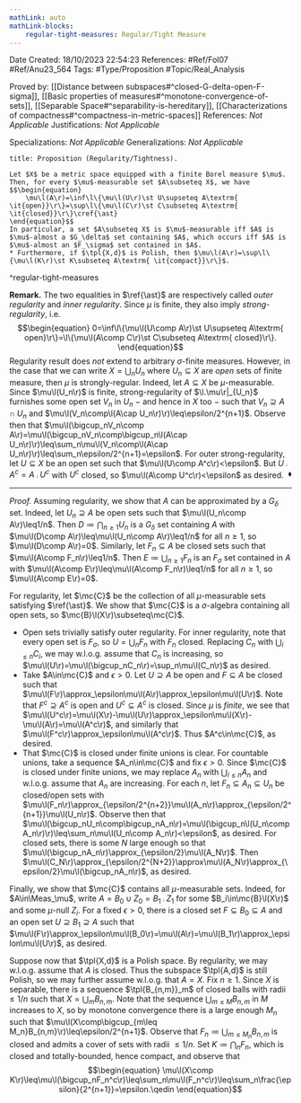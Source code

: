 ```yaml
---
mathLink: auto
mathLink-blocks:
    regular-tight-measures: Regular/Tight Measure
---
```


<div class="topSpace"></div>

Date Created: 18/10/2023 22:54:23
References: #Ref/Fol07 #Ref/Anu23_564
Tags: #Type/Proposition #Topic/Real_Analysis

Proved by: [[Distance between subspaces#^closed-G-delta-open-F-sigma]], [[Basic properties of measures#^monotone-convergence-of-sets]], [[Separable Space#^separability-is-hereditary]], [[Characterizations of compactness#^compactness-in-metric-spaces]]
References: <i>Not Applicable</i>
Justifications: <i>Not Applicable</i>

Specializations: <i>Not Applicable</i>
Generalizations: <i>Not Applicable</i>

``` ad-Proposition
title: Proposition (Regularity/Tightness).

Let $X$ be a metric space equipped with a finite Borel measure $\mu$. Then, for every $\mu$-measurable set $A\subseteq X$, we have
$$\begin{equation}
    \mu\l(A\r)=\inf\l\{\mu\l(U\r)\st U\supseteq A\textrm{ \it{open}}\r\}=\sup\l\{\mu\l(C\r)\st C\subseteq A\textrm{ \it{closed}}\r\}\cref{\ast}
\end{equation}$$
In particular, a set $A\subseteq X$ is $\mu$-measurable iff $A$ is $\mu$-almost a $G_\delta$ set containing $A$, which occurs iff $A$ is $\mu$-almost an $F_\sigma$ set contained in $A$.
* Furthermore, if $\tpl{X,d}$ is Polish, then $\mu\l(A\r)=\sup\l\{\mu\l(K\r)\st K\subseteq A\textrm{ \it{compact}}\r\}$.

```
^regular-tight-measures

<b>Remark.</b> The two equalities in $\ref{\ast}$ are respectively called <i>outer regularity</i> and <i>inner regularity</i>. Since $\mu$ is finite, they also imply <i>strong-regularity</i>, i.e.
$$\begin{equation}
    0=\inf\l\{\mu\l(U\comp A\r)\st U\supseteq A\textrm{ open}\r\}=\l\{\mu\l(A\comp C\r)\st C\subseteq A\textrm{ closed}\r\}.
\end{equation}$$
Regularity result does <i>not</i> extend to arbitrary $\sigma$-finite measures. However, in the case that we can write $X=\bigcup_nU_n$ where $U_n\subseteq X$ are <i>open</i> sets of finite measure, then $\mu$ is strongly-regular. Indeed, let $A\subseteq X$ be $\mu$-measurable. Since $\mu\l(U_n\r)$ is finite, strong-regularity of $\l.\mu\r|_{U_n}$ furnishes some open set $V_n$ in $U_n$ $-$ and hence in $X$ too $-$ such that $V_n\supseteq A\cap U_n$ and $\mu\l(V_n\comp\l(A\cap U_n\r)\r)\leq\epsilon/2^{n+1}$. Observe then that $\mu\l(\bigcup_nV_n\comp A\r)=\mu\l(\bigcup_nV_n\comp\bigcup_n\l(A\cap U_n\r)\r)\leq\sum_n\mu\l(V_n\comp\l(A\cap U_n\r)\r)\leq\sum_n\epsilon/2^{n+1}=\epsilon$. For outer strong-regularity, let $U\subseteq X$ be an open set such that $\mu\l(U\comp A^c\r)<\epsilon$. But $U\comp A^c=A\comp U^c$ with $U^c$ closed, so $\mu\l(A\comp U^c\r)<\epsilon$ as desired.<span style="float:right;">$\blacklozenge$</span>

---

<i>Proof.</i> Assuming regularity, we show that $A$ can be approximated by a $G_\delta$ set. Indeed, let $U_n\supseteq A$ be open sets such that $\mu\l(U_n\comp A\r)\leq1/n$. Then $D\coloneqq\bigcap_{n\geq1}U_n$ is a $G_\delta$ set containing $A$ with $\mu\l(D\comp A\r)\leq\mu\l(U_n\comp A\r)\leq1/n$ for all $n\geq1$, so $\mu\l(D\comp A\r)=0$. Similarly, let $F_n\subseteq A$ be closed sets such that $\mu\l(A\comp F_n\r)\leq1/n$. Then $E\coloneqq\bigcup_{n\geq1}F_n$ is an $F_\sigma$ set contained in $A$ with $\mu\l(A\comp E\r)\leq\mu\l(A\comp F_n\r)\leq1/n$ for all $n\geq1$, so $\mu\l(A\comp E\r)=0$.

For regularity, let $\mc{C}$ be the collection of all $\mu$-measurable sets satisfying $\ref{\ast}$. We show that $\mc{C}$ is a $\sigma$-algebra containing all open sets, so $\mc{B}\l(X\r)\subseteq\mc{C}$.
* Open sets trivially satisfy outer regularity. For inner regularity, note that every open set is $F_\sigma$, so $U=\bigcup_nF_n$ with $F_n$ closed. Replacing $C_n$ with $\bigcup_{i\leq n}C_i$, we may w.l.o.g. assume that $C_n$ is increasing, so $\mu\l(U\r)=\mu\l(\bigcup_nC_n\r)=\sup_n\mu\l(C_n\r)$ as desired.
* Take $A\in\mc{C}$ and $\epsilon>0$. Let $U\supseteq A$ be open and $F\subseteq A$ be closed such that $\mu\l(F\r)\approx_\epsilon\mu\l(A\r)\approx_\epsilon\mu\l(U\r)$. Note that $F^c\supseteq A^c$ is open and $U^c\subseteq A^c$ is closed. Since $\mu$ is <i>finite</i>, we see that $\mu\l(U^c\r)=\mu\l(X\r)-\mu\l(U\r)\approx_\epsilon\mu\l(X\r)-\mu\l(A\r)=\mu\l(A^c\r)$, and similarly that $\mu\l(F^c\r)\approx_\epsilon\mu\l(A^c\r)$. Thus $A^c\in\mc{C}$, as desired.
* That $\mc{C}$ is closed under finite unions is clear. For countable unions, take a sequence $A_n\in\mc{C}$ and fix $\epsilon>0$. Since $\mc{C}$ is closed under finite unions, we may replace $A_n$ with $\bigcup_{i\leq n}A_n$ and w.l.o.g. assume that $A_n$ are increasing. For each $n$, let $F_n\subseteq A_n\subseteq U_n$ be closed/open sets with $\mu\l(F_n\r)\approx_{\epsilon/2^{n+2}}\mu\l(A_n\r)\approx_{\epsilon/2^{n+1}}\mu\l(U_n\r)$. Observe then that $\mu\l(\bigcup_nU_n\comp\bigcup_nA_n\r)=\mu\l(\bigcup_n\l(U_n\comp A_n\r)\r)\leq\sum_n\mu\l(U_n\comp A_n\r)<\epsilon$, as desired. For closed sets, there is some $N$ large enough so that $\mu\l(\bigcup_nA_n\r)\approx_{\epsilon/2}\mu\l(A_N\r)$. Then $\mu\l(C_N\r)\approx_{\epsilon/2^{N+2}}\approx\mu\l(A_N\r)\approx_{\epsilon/2}\mu\l(\bigcup_nA_n\r)$, as desired.

Finally, we show that $\mc{C}$ contains all $\mu$-measurable sets. Indeed, for $A\in\Meas_\mu$, write $A=B_0\cup Z_0=B_1\comp Z_1$ for some $B_i\in\mc{B}\l(X\r)$ and some $\mu$-null $Z_i$. For a fixed $\epsilon>0$, there is a closed set $F\subseteq B_0\subseteq A$ and an open set $U\supseteq B_1\supseteq A$ such that $\mu\l(F\r)\approx_\epsilon\mu\l(B_0\r)=\mu\l(A\r)=\mu\l(B_1\r)\approx_\epsilon\mu\l(U\r)$, as desired.

Suppose now that $\tpl{X,d}$ is a Polish space. By regularity, we may w.l.o.g. assume that $A$ is closed. Thus the subspace $\tpl{A,d}$ is still Polish, so we may further assume w.l.o.g. that $A=X$. Fix $n\geq1$. Since $X$ is separable, there is a sequence $\tpl{B_{n,m}}_m$ of closed balls with radii $\leq1/n$ such that $X=\bigcup_mB_{n,m}$. Note that the sequence $\bigcup_{m\leq M}B_{n,m}$ in $M$ increases to $X$, so by monotone convergence there is a large enough $M_n$ such that $\mu\l(X\comp\bigcup_{m\leq M_n}B_{n,m}\r)\leq\epsilon/2^{n+1}$. Observe that $F_n\coloneqq\bigcup_{m\leq M_n}B_{n,m}$ is closed and admits a cover of sets with radii $\leq1/n$. Set $K\coloneqq\bigcap_nF_n$, which is closed and totally-bounded, hence compact, and observe that
$$\begin{equation}
    \mu\l(X\comp K\r)\leq\mu\l(\bigcup_nF_n^c\r)\leq\sum_n\mu\l(F_n^c\r)\leq\sum_n\frac{\epsilon}{2^{n+1}}=\epsilon.\qedin
\end{equation}$$
